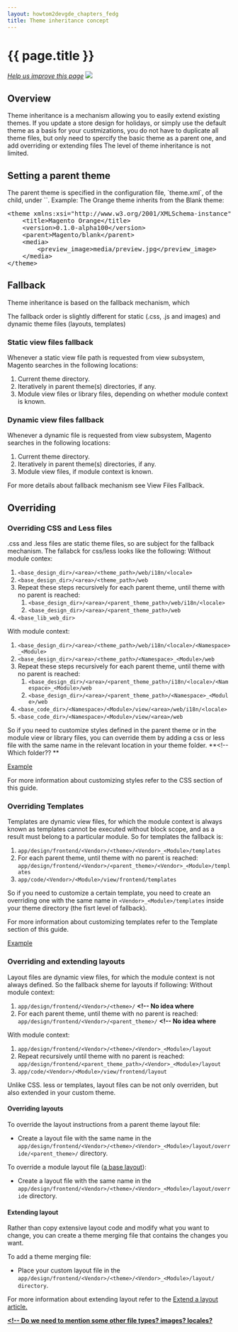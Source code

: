 ```yaml
---
layout: howtom2devgde_chapters_fedg
title: Theme inheritance concept
---
```


<h1 id="theme-inherit">{{ page.title }}</h1>

<p><a href="{{ site.githuburl }}frontend-dev-guide/themes/theme-inherit.md" target="_blank"><em>Help us improve this page</em></a>&nbsp;<img src="{{ site.baseurl }}common/images/newWindow.gif"/></p>

<h2 id="theme-inherit-over">Overview</h2>
Theme inheritance is a mechanism allowing you to easily extend existing themes. If you update a store design for holidays, or simply use the default theme as a basis for your custmizations, you do not have to duplicate all theme files, but only need to spercify the basic theme as a parent one, and add overriding or extending files
The level of theme inheritance is not limited.
<h2>Setting a parent theme</h2>
The parent theme is specified in the configuration file, `theme.xml`, of the child, under `<parent></parent>`.
Example:
The Orange theme inherits from the Blank theme:
<pre>
&lt;theme&nbsp;xmlns:xsi=&quot;http://www.w3.org/2001/XMLSchema-instance&quot;&nbsp;xsi:noNamespaceSchemaLocation=&quot;../../../../../lib/internal/Magento/Framework/Config/etc/theme.xsd&quot;&gt;
&nbsp;&nbsp;&nbsp;&nbsp;&lt;title&gt;Magento&nbsp;Orange&lt;/title&gt;
&nbsp;&nbsp;&nbsp;&nbsp;&lt;version&gt;0.1.0-alpha100&lt;/version&gt;
&nbsp;&nbsp;&nbsp;&nbsp;&lt;parent&gt;Magento/blank&lt;/parent&gt;
	&lt;media&gt;
&nbsp;&nbsp;&nbsp;&nbsp;&nbsp;&nbsp;&nbsp;&nbsp;&lt;preview_image&gt;media/preview.jpg&lt;/preview_image&gt;
&nbsp;&nbsp;&nbsp;&nbsp;&lt;/media&gt;&nbsp;
&lt;/theme&gt;
</pre>
<h2 id="theme-inherit-fallback">Fallback</h2>
Theme inheritance is based on the fallback mechanism, which 

The fallback order is slightly different for static (.css, .js and images) and dynamic theme files (layouts, templates) 
<h3 id ="theme-inherit-static">Static view files fallback</h3> 
Whenever a static view file path is requested from view subsystem, Magento searches in the following locations:

1. Current theme directory.
2. Iteratively in parent theme(s) directories, if any.
3. Module view files or library files, depending on whether module context is known.

<h3 id="theme-inherit-dynamic">Dynamic view files fallback</h3>
Whenever a dynamic file is requested from view subsystem, Magento searches in the following locations:

1. Current theme directory.
2. Iteratively in parent theme(s) directories, if any.
3. Module view files, if module context is known.

For more details about fallback mechanism see View Files Fallback. <!--ADDLINK -->

<h2 id="theme-inherit-override">Overriding</h2>

<h3>Overriding CSS and Less files</h3>
 .css and .less files are static theme files, so are subject for the fallback mechanism. 
The fallabck for css/less looks like the following:
Without module contex:

1. `<base_design_dir>/<area>/<theme_path>/web/i18n/<locale>`
2. `<base_design_dir>/<area>/<theme_path>/web`
3. Repeat these steps recursively for each parent theme, until theme with no parent is reached:
	1. `<base_design_dir>/<area>/<parent_theme_path>/web/i18n/<locale>`
	2. `<base_design_dir>/<area>/<parent_theme_path>/web`
3. `<base_lib_web_dir>` 

With module context:

1. `<base_design_dir>/<area>/<theme_path>/web/i18n/<locale>/<Namespace>_<Module>`
2. `<base_design_dir>/<area>/<theme_path>/<Namespace>_<Module>/web`
3. Repeat these steps recursively for each parent theme, until theme with no parent is reached:
	1. `<base_design_dir>/<area>/<parent_theme_path>/i18n/<locale>/<Namespace>_<Module>/web`
	2. `<base_design_dir>/<area>/<parent_theme_path>/<Namespace>_<Module>/web`
3. `<base_code_dir>/<Namespace>/<Module>/view/<area>/web/i18n/<locale>`
4. `<base_code_dir>/<Namespace>/<Module>/view/<area>/web`

So if you need to customize styles defined in the parent theme or in the module view or library files, you can override them by adding a css or less file with the same name in the relevant location in your theme folder.  **<!-- Which folder?? **

<u>Example</u>

For more information about customizing styles refer to the CSS section of this guide. <!--ADDLINK-->

<h3>Overriding Templates</h3>
Templates are dynamic view files, for which the module context is always known as templates cannot be executed without block scope, and as a result must belong to a particular module. So for templates the fallback is:

1. `app/design/frontend/<Vendor>/<theme>/<Vendor>_<Module>/templates`
2. For each parent theme, until theme with no parent is reached: `app/design/frontend/<Vendor>/<parent_theme>/<Vendor>_<Module>/templates`
3. `app/code/<Vendor>/<Module>/view/frontend/templates`

So if you need to customize a certain template, you need to create an overriding one with the same name in `<Vendor>_<Module>/templates` inside your theme directory (the fisrt level of fallback). 

For more information about customizing templates refer to the Template section of this guide. <!--ADDLINK-->

<u>Example</u>
 
<h3 id="theme-inherit-layout">Overriding and extending layouts</h3>
Layout files are dynamic view files, for which the module context is not always defined.
So the fallback sheme for layouts if following:
Without module context:

1. `app/design/frontend/<Vendor>/<theme>/`  **<!-- No idea where**
2. For each parent theme, until theme with no parent is reached: `app/design/frontend/<Vendor>/<parent_theme>/`  **<!-- No idea where**

With module context:

1. `app/design/frontend/<Vendor>/<theme>/<Vendor>_<Module>/layout`
2. Repeat recursively until theme with no parent is reached: `app/design/frontend/<parent_theme_path>/<Vendor>_<Module>/layout`
3. `app/code/<Vendor>/<Module>/view/frontend/layout`

Unlike CSS. less or templates, layout files can be not only overriden, but also extended in your custom theme. 
<h4 id="theme-inherit-layout-over">Overriding layouts</h4>

To override the layout instructions from a parent theme layout file:

 * Create a layout file with the same name in the `app/design/frontend/<Vendor>/<theme>/<Vendor>_<Module>/layout/override/<parent_theme>/` directory.
 
To override a module layout file (<a href="{{ site.gdeurl }}frontend-dev-guide/layouts/layout-override.html">a base layout</a>):

* Create a layout file with the same name in the `app/design/frontend/<Vendor>/<theme>/<Vendor>_<Module>/layout/override` directory.

<h4 id="theme-inherit-layout-extend">Extending layout</h4>
Rather than copy extensive layout code and modify what you want to change, you can create a theme merging file that contains the changes you want.

To add a theme merging file:

* Place your custom layout file in the `app/design/frontend/<Vendor>/<theme>/<Vendor>_<Module>/layout/ directory`. 

For more information about extending layout refer to the <a href="{{ site.gdeurl }}frontend-dev-guide/layouts/layout-extend.html">Extend a layout article.

**<!-- Do we need to mention some other file types? images? locales?**

